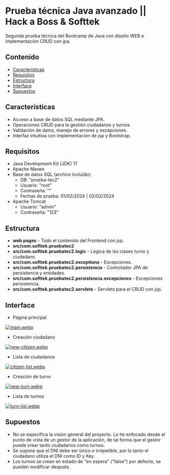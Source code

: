 # Prueba técnica Java avanzado || Hack a Boss & Softtek

Segunda prueba técnica del Bootcamp de Java con diseño WEB e implementación CRUD con jpa.

## Contenido

- [Características](#características)
- [Requisitos](#requisitos)
- [Estructura](#estructura)
- [Interface](#interface)
- [Supuestos](#supuestos)

## Características

- Acceso a base de datos SQL mediante JPA.
- Operaciones CRUD para la gestión ciudadanos y turnos.
- Validación de datos, manejo de errores y excepciones.
- Interfaz intuitiva con implementación de jsp y Bootstrap.

## Requisitos

- Java Development Kit (JDK) 17
- Apache Maven
- Base de datos SQL (archivo incluído):
    * DB: "prueba-tec2"
    * Usuario: "root"
    * Contraseña: ""
    * Fechas de prueba: 01/02/2024 | 02/02/2024
- Apache Tomcat
    * Usuario: "admin"
    * Contraseña: "123"

## Estructura

- **web pages** - Todo el contenido del Frontend con jsp.
- **src/com.softtek.pruebatec2**
- **src/com.softtek.pruebatec2.logic** - Lógica de las clases turno y ciudadano.
- **src/com.softtek.pruebatec2.exceptions** - Excepciones.
- **src/com.softtek.pruebatec2.persistencia** - Controlador JPA de persistencia y entidades.
- **src/com.softtek.pruebatec2.persistencia.excepciones** - Excepciones persistencia.
- **src/com.softtek.pruebatec2.servlets** - Servlets para el CRUD con jsp.

## Interface

 - Página principal

[![main.webp](https://i.postimg.cc/QCmG23fN/main.webp)](https://postimg.cc/9wDn9v3s)

 - Creación ciudadano

[![new-citizen.webp](https://i.postimg.cc/YCsk2tMh/new-citizen.webp)](https://postimg.cc/zyK40ZLr)

 - Lista de ciudadanos

[![citizen-list.webp](https://i.postimg.cc/Y91wxggW/citizen-list.webp)](https://postimg.cc/tZCfqsBq)

 - Creación de turno

[![new-turn.webp](https://i.postimg.cc/3RMTp9yh/new-turn.webp)](https://postimg.cc/qtGSHsXD)

- Lista de turnos

[![turn-list.webp](https://i.postimg.cc/wMgY4vcb/turn-list.webp)](https://postimg.cc/qhbFzpF8)

## Supuestos
- No se especifica la visión general del proyecto. Lo he enfocado desde el punto de vista de un gestor de la aplicación, de tal forma que el gestor puede crear tanto ciudadanos como turnos.
- Se supone que el DNI debe ser único e irrepetible, por lo tanto el ciudadano utiliza el DNI como ID y Key.
- Los turnos se crean en estado de "en espera" ("false") por defecto, se pueden modificar después.
